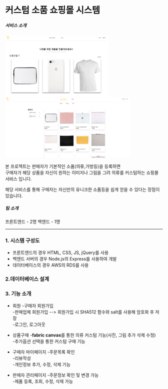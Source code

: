 커스텀 소품 쇼핑몰 시스템
===

##### 서비스 소개

<img src="readme_Img/메인화면.PNG" width="330px"></img>  <img src="readme_Img/상품카테고리.PNG" width="400px"></img>

본 프로젝트는 판매자가 기본적인 소품(의류,가방등)을 등록하면    
구매자가 해당 상품을 자신이 원하는 이미지나 그림을 그려 의류를 커스텀하는 쇼핑몰 서비스 입니다.

해당 서비스를 통해 구매자는 자신만의 유니크한 소품등을 쉽게 얻을 수 있다는 장점이 있습니다. 

##### 팀 소개
프론트엔드 - 2명
백엔드 - 1명

---

### 1. 시스템 구성도
* 프론트엔드의 경우 HTML, CSS, JS, jQuery를 사용
* 백엔드 서버의 경우 Node.js의 Express를 사용하여 개발
* 데이터베이스의 경우 AWS의 RDS를 사용

### 2.데이터베이스 설계


### 3. 기능 소개
* 회원
-구매자 회원가입   
-판매업체 회원가입  --> 회원가입 시 SHA512 함수와 salt를 사용해 암호화 후 저장   
-로그인, 로그아웃 

* 상품구매
-**fabric canvas**를 통한 의류 커스텀 기능(사진, 그림 추가 삭제 수정)   
-추가옵션 선택을 통한 커스텀 구매 기능   

* 구매자 마이페이지
-주문목록 확인   
-리뷰작성   
-개인정보 추가, 수정, 삭제 기능   

* 판매자 관리페이지
-주문정보 확인 및 변경 가능   
-제품 등록, 조회, 수정, 삭제 가능
